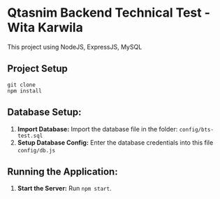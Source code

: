 # Qtasnim Backend Technical Test - Wita Karwila

This project using NodeJS, ExpressJS, MySQL

## Project Setup
```
git clone
npm install
```

## Database Setup:

1. **Import Database:** Import the database file in the folder: `config/bts-test.sql`
2. **Setup Database Config:** Enter the database credentials into this file `config/db.js`

## Running the Application:

1. **Start the Server:** Run `npm start`.
